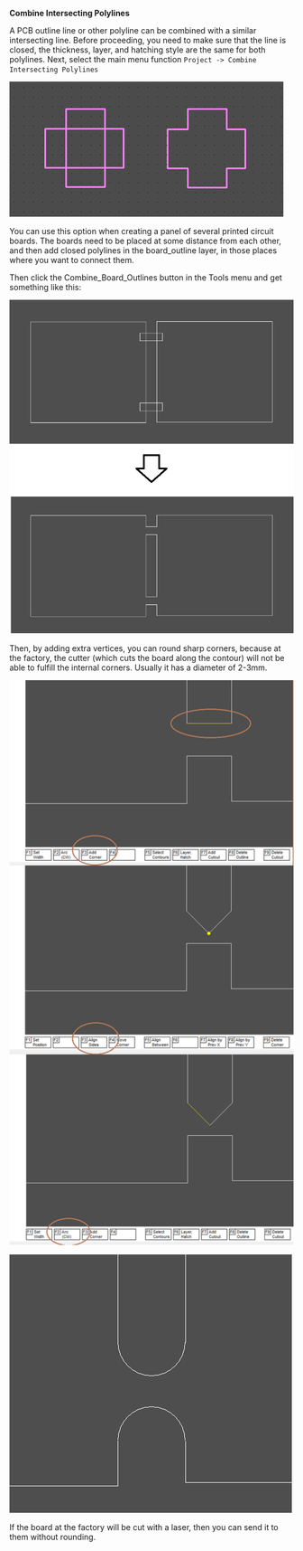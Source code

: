 **Combine Intersecting Polylines**

A PCB outline line or other polyline can be combined with a similar intersecting line. Before proceeding, you need to make sure that the line is closed, the thickness, layer, and hatching style are the same for both polylines. Next, select the main menu function `Project -> Combine Intersecting Polylines`

![](pictures/comb_poly.png)

You can use this option when creating a panel of several printed circuit boards. The boards need to be placed at some distance from each other, and then add closed polylines in the board_outline layer, in those places where you want to connect them.

Then click the Combine_Board_Outlines button in the Tools menu and get something like this:

![](pictures/bo_1.png)

Then, by adding extra vertices, you can round sharp corners, because at the factory, the cutter (which cuts the board along the contour) will not be able to fulfill the internal corners. Usually it has a diameter of 2-3mm.

![](pictures/bo_2.png)

![](pictures/bo_3.png)

If the board at the factory will be cut with a laser, then you can send it to them without rounding.
